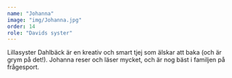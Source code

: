 ```yaml
---
name: "Johanna"
image: "img/Johanna.jpg"
order: 14
role: "Davids syster"
---
```

Lillasyster Dahlbäck är en kreativ och smart tjej som älskar att baka (och är grym på det!). Johanna reser och läser mycket, och är nog bäst i familjen på frågesport.
